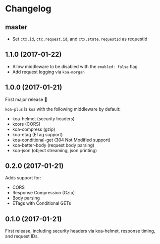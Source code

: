 # Changelog

## master

* Set `ctx.id`, `ctx.request.id`, and `ctx.state.requestId` as requestId

## 1.1.0 (2017-01-22)

* Allow middleware to be disabled with the `enabled: false` flag
* Add request logging via `koa-morgan`

## 1.0.0 (2017-01-21)

First major release :rocket:

`koa-plus` is `koa` with the following middleware by default:
* koa-helmet (security headers)
* kcors (CORS)
* koa-compress (gzip)
* koa-etag (ETag support)
* koa-conditional-get (304 Not Modified support)
* koa-better-body (request body parsing)
* koa-json (object streaming, json printing)

## 0.2.0 (2017-01-21)

Adds support for:
* CORS
* Response Compression (Gzip)
* Body parsing
* ETags with Conditional GETs

## 0.1.0 (2017-01-21)

First release, including security headers via koa-helmet, response timing, and request IDs.
